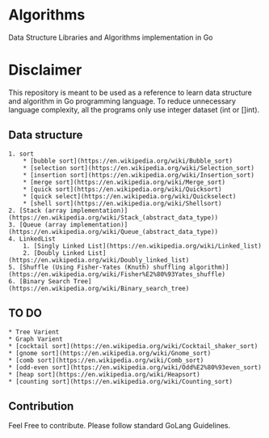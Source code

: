 # Algorithms
Data Structure Libraries and Algorithms implementation in Go

# Disclaimer
This repository is meant to be used as a reference to learn data structure and
algorithm in Go programming language. To reduce unnecessary language
complexity, all the programs only use integer dataset (int or []int).

## Data structure
    1. sort
		* [bubble sort](https://en.wikipedia.org/wiki/Bubble_sort)
		* [selection sort](https://en.wikipedia.org/wiki/Selection_sort)
		* [insertion sort](https://en.wikipedia.org/wiki/Insertion_sort)
		* [merge sort](https://en.wikipedia.org/wiki/Merge_sort)
		* [quick sort](https://en.wikipedia.org/wiki/Quicksort)
		* [quick select](https://en.wikipedia.org/wiki/Quickselect)
		* [shell sort](https://en.wikipedia.org/wiki/Shellsort)
    2. [Stack (array implementation)](https://en.wikipedia.org/wiki/Stack_(abstract_data_type))
    3. [Queue (array implementation)](https://en.wikipedia.org/wiki/Queue_(abstract_data_type))
    4. LinkedList
        1. [Singly Linked List](https://en.wikipedia.org/wiki/Linked_list)
        2. [Doubly Linked List](https://en.wikipedia.org/wiki/Doubly_linked_list)
    5. [Shuffle (Using Fisher-Yates (Knuth) shuffling algorithm)](https://en.wikipedia.org/wiki/Fisher%E2%80%93Yates_shuffle)
    6. [Binary Search Tree](https://en.wikipedia.org/wiki/Binary_search_tree)

## TO DO
    * Tree Varient
    * Graph Varient
	* [cocktail sort](https://en.wikipedia.org/wiki/Cocktail_shaker_sort)
	* [gnome sort](https://en.wikipedia.org/wiki/Gnome_sort)
	* [comb sort](https://en.wikipedia.org/wiki/Comb_sort)
	* [odd-even sort](https://en.wikipedia.org/wiki/Odd%E2%80%93even_sort)
	* [heap sort](https://en.wikipedia.org/wiki/Heapsort)
	* [counting sort](https://en.wikipedia.org/wiki/Counting_sort)

## Contribution
Feel Free to contribute.
Please follow standard GoLang Guidelines.

